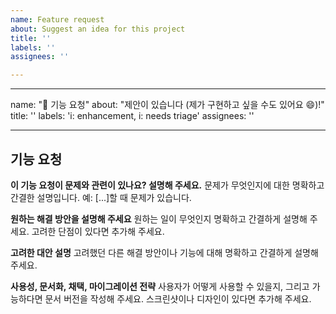 ```yaml
---
name: Feature request
about: Suggest an idea for this project
title: ''
labels: ''
assignees: ''

---
```


---
name: "🚀 기능 요청"
about: "제안이 있습니다 (제가 구현하고 싶을 수도 있어요 😄)!"
title: ''
labels: 'i: enhancement, i: needs triage'
assignees: ''

---

## 기능 요청

**이 기능 요청이 문제와 관련이 있나요? 설명해 주세요.**
문제가 무엇인지에 대한 명확하고 간결한 설명입니다. 예: [...]할 때 문제가 있습니다.

**원하는 해결 방안을 설명해 주세요**
원하는 일이 무엇인지 명확하고 간결하게 설명해 주세요. 고려한 단점이 있다면 추가해 주세요.

**고려한 대안 설명**
고려했던 다른 해결 방안이나 기능에 대해 명확하고 간결하게 설명해 주세요.

**사용성, 문서화, 채택, 마이그레이션 전략**
사용자가 어떻게 사용할 수 있을지, 그리고 가능하다면 문서 버전을 작성해 주세요.
스크린샷이나 디자인이 있다면 추가해 주세요.
